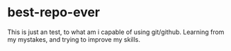 # best-repo-ever
This is just an test, to what am i capable of using git/github.
Learning from my mystakes, and trying to improve my skills.
